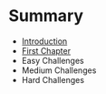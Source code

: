 # Summary

* [Introduction](README.md)
* [First Chapter](chapter1.md)
* Easy Challenges
* Medium Challenges
* Hard Challenges

